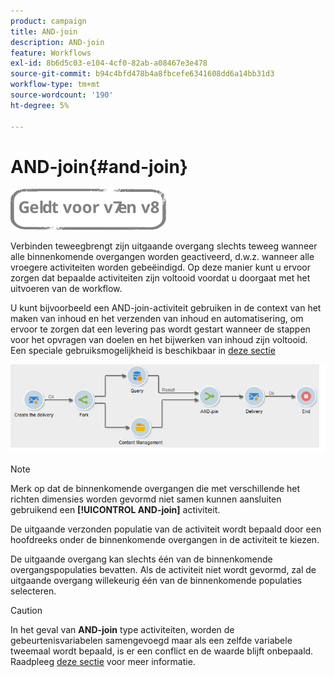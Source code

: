 ```yaml
---
product: campaign
title: AND-join
description: AND-join
feature: Workflows
exl-id: 8b6d5c03-e104-4cf0-82ab-a08467e3e478
source-git-commit: b94c4bfd478b4a8fbcefe6341608dd6a14bb31d3
workflow-type: tm+mt
source-wordcount: '190'
ht-degree: 5%

---
```


# AND-join{#and-join}

![](../../assets/common.svg)

Verbinden teweegbrengt zijn uitgaande overgang slechts teweeg wanneer alle binnenkomende overgangen worden geactiveerd, d.w.z. wanneer alle vroegere activiteiten worden gebeëindigd. Op deze manier kunt u ervoor zorgen dat bepaalde activiteiten zijn voltooid voordat u doorgaat met het uitvoeren van de workflow.

U kunt bijvoorbeeld een AND-join-activiteit gebruiken in de context van het maken van inhoud en het verzenden van inhoud en automatisering, om ervoor te zorgen dat een levering pas wordt gestart wanneer de stappen voor het opvragen van doelen en het bijwerken van inhoud zijn voltooid. Een speciale gebruiksmogelijkheid is beschikbaar in [deze sectie](../../delivery/using/automating-via-workflows.md#creating-the-delivery-and-its-content)

![](assets/and-join-usage.png)

>[!NOTE]
>
>Merk op dat de binnenkomende overgangen die met verschillende het richten dimensies worden gevormd niet samen kunnen aansluiten gebruikend een **[!UICONTROL AND-join]** activiteit.

De uitgaande verzonden populatie van de activiteit wordt bepaald door een hoofdreeks onder de binnenkomende overgangen in de activiteit te kiezen.

De uitgaande overgang kan slechts één van de binnenkomende overgangspopulaties bevatten. Als de activiteit niet wordt gevormd, zal de uitgaande overgang willekeurig één van de binnenkomende populaties selecteren.

>[!CAUTION]
>
>In het geval van **AND-join** type activiteiten, worden de gebeurtenisvariabelen samengevoegd maar als een zelfde variabele tweemaal wordt bepaald, is er een conflict en de waarde blijft onbepaald. Raadpleeg [deze sectie](javascript-scripts-and-templates.md#event-variables) voor meer informatie.
